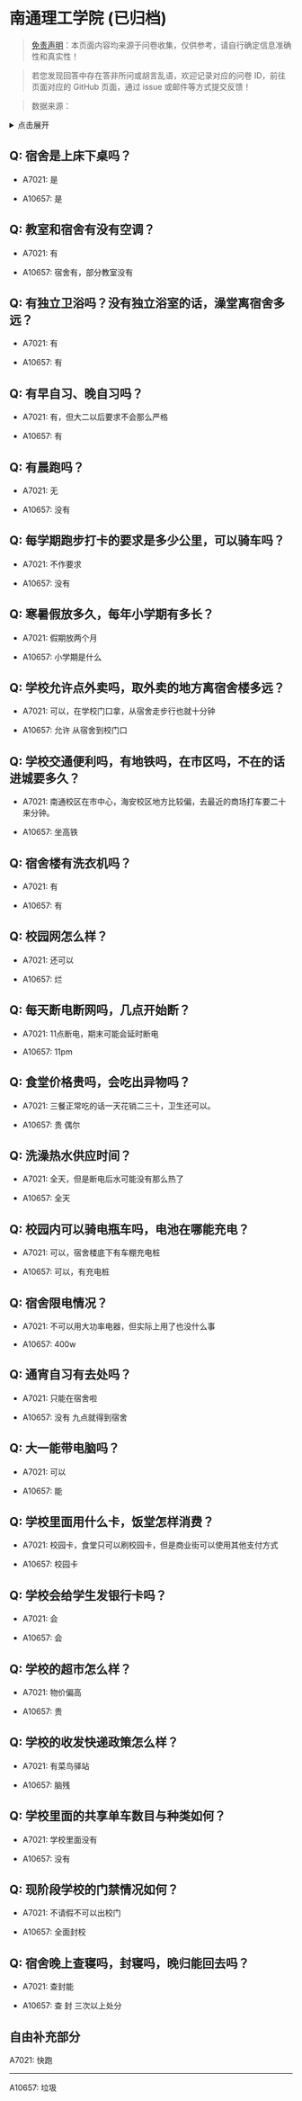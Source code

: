 # 南通理工学院 (已归档)

> [免责声明](https://colleges.chat/#_3)：本页面内容均来源于问卷收集，仅供参考，请自行确定信息准确性和真实性！

> 若您发现回答中存在答非所问或胡言乱语，欢迎记录对应的问卷 ID，前往页面对应的 GitHub 页面，通过 issue 或邮件等方式提交反馈！

> 数据来源：

<details><summary>点击展开</summary>
<ul>
<li>A7021: 匿名 (2022 年 06 月)</li>
<li>A10657: 匿名 (2022 年 06 月)</li>
</ul>
</details>

## Q: 宿舍是上床下桌吗？

- A7021: 是

- A10657: 是

## Q: 教室和宿舍有没有空调？

- A7021: 有

- A10657: 宿舍有，部分教室没有

## Q: 有独立卫浴吗？没有独立浴室的话，澡堂离宿舍多远？

- A7021: 有

- A10657: 有

## Q: 有早自习、晚自习吗？

- A7021: 有，但大二以后要求不会那么严格

- A10657: 有

## Q: 有晨跑吗？

- A7021: 无

- A10657: 没有

## Q: 每学期跑步打卡的要求是多少公里，可以骑车吗？

- A7021: 不作要求

- A10657: 没有

## Q: 寒暑假放多久，每年小学期有多长？

- A7021: 假期放两个月

- A10657: 小学期是什么

## Q: 学校允许点外卖吗，取外卖的地方离宿舍楼多远？

- A7021: 可以，在学校门口拿，从宿舍走步行也就十分钟

- A10657: 允许 从宿舍到校门口

## Q: 学校交通便利吗，有地铁吗，在市区吗，不在的话进城要多久？

- A7021: 南通校区在市中心，海安校区地方比较偏，去最近的商场打车要二十来分钟。

- A10657: 坐高铁

## Q: 宿舍楼有洗衣机吗？

- A7021: 有

- A10657: 有

## Q: 校园网怎么样？

- A7021: 还可以

- A10657: 烂

## Q: 每天断电断网吗，几点开始断？

- A7021: 11点断电，期末可能会延时断电

- A10657: 11pm

## Q: 食堂价格贵吗，会吃出异物吗？

- A7021: 三餐正常吃的话一天花销二三十，卫生还可以。

- A10657: 贵 偶尔

## Q: 洗澡热水供应时间？

- A7021: 全天，但是断电后水可能没有那么热了

- A10657: 全天

## Q: 校园内可以骑电瓶车吗，电池在哪能充电？

- A7021: 可以，宿舍楼底下有车棚充电桩

- A10657: 可以，有充电桩

## Q: 宿舍限电情况？

- A7021: 不可以用大功率电器，但实际上用了也没什么事

- A10657: 400w

## Q: 通宵自习有去处吗？

- A7021: 只能在宿舍啦

- A10657: 没有 九点就得到宿舍

## Q: 大一能带电脑吗？

- A7021: 可以

- A10657: 能

## Q: 学校里面用什么卡，饭堂怎样消费？

- A7021: 校园卡，食堂只可以刷校园卡，但是商业街可以使用其他支付方式

- A10657: 校园卡

## Q: 学校会给学生发银行卡吗？

- A7021: 会

- A10657: 会

## Q: 学校的超市怎么样？

- A7021: 物价偏高

- A10657: 贵

## Q: 学校的收发快递政策怎么样？

- A7021: 有菜鸟驿站

- A10657: 脑残

## Q: 学校里面的共享单车数目与种类如何？

- A7021: 学校里面没有

- A10657: 没有

## Q: 现阶段学校的门禁情况如何？

- A7021: 不请假不可以出校门

- A10657: 全面封校

## Q: 宿舍晚上查寝吗，封寝吗，晚归能回去吗？

- A7021: 查封能

- A10657: 查 封 三次以上处分

## 自由补充部分

A7021: 快跑

***

A10657: 垃圾